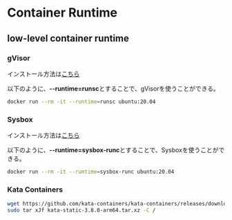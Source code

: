 # Container Runtime

## low-level container runtime

### gVisor

インストール方法は[こちら](https://gvisor.dev/docs/user_guide/install/)

以下のように、**--runtime=runsc**とすることで、gVisorを使うことができる。

```bash
docker run --rm -it --runtime=runsc ubuntu:20.04
```

### Sysbox

インストール方法は[こちら](https://github.com/nestybox/sysbox/blob/master/docs/user-guide/install-package.md#sysbox-user-guide-installation-with-the-sysbox-package)

以下のように、**--runtime=sysbox-runc**とすることで、Sysboxを使うことができる。

```bash
docker run --rm -it --rumtime=sysbox-runc ubuntu:20.04
```

### Kata Containers

```bash
wget https://github.com/kata-containers/kata-containers/releases/download/3.8.0/kata-static-3.8.0-arm64.tar.xz
sudo tar xJf kata-static-3.8.0-arm64.tar.xz -C /
```

